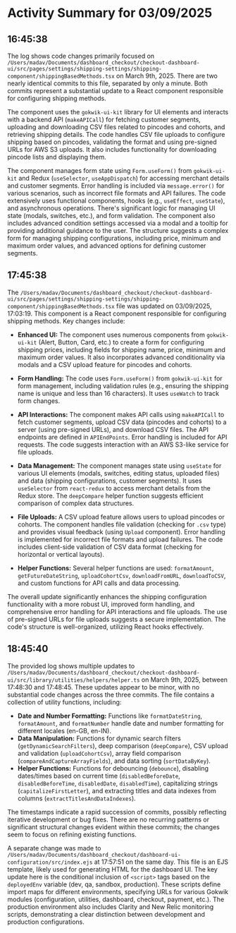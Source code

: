 # Activity Summary for 03/09/2025

## 16:45:38
The log shows code changes primarily focused on `/Users/madav/Documents/dashboard_checkout/checkout-dashboard-ui/src/pages/settings/shipping-settings/shipping-component/shippingBasedMethods.tsx`  on March 9th, 2025.  There are two nearly identical commits to this file, separated by only a minute.  Both commits represent a substantial update to a React component responsible for configuring shipping methods.

The component uses the `gokwik-ui-kit` library for UI elements and interacts with a backend API (`makeAPICall`) for fetching customer segments, uploading and downloading CSV files related to pincodes and cohorts, and retrieving shipping details.  The code handles CSV file uploads to configure shipping based on pincodes, validating the format and using pre-signed URLs for AWS S3 uploads.  It also includes functionality for downloading pincode lists and displaying them.

The component manages form state using `Form.useForm()` from `gokwik-ui-kit` and Redux (`useSelector`, `useAppDispatch`) for accessing merchant details and customer segments.  Error handling is included via `message.error()` for various scenarios, such as incorrect file formats and API failures.  The code extensively uses functional components, hooks (e.g., `useEffect`, `useState`), and asynchronous operations.  There's significant logic for managing UI state (modals, switches, etc.), and form validation.  The component also includes advanced condition settings accessed via a modal and a tooltip for providing additional guidance to the user. The structure suggests a complex form for managing shipping configurations, including price, minimum and maximum order values, and advanced options for defining customer segments.


## 17:45:38
The `/Users/madav/Documents/dashboard_checkout/checkout-dashboard-ui/src/pages/settings/shipping-settings/shipping-component/shippingBasedMethods.tsx` file was updated on 03/09/2025, 17:03:19.  This component is a React component responsible for configuring shipping methods.  Key changes include:

* **Enhanced UI:** The component uses numerous components from `gokwik-ui-kit` (Alert, Button, Card, etc.) to create a form for configuring shipping prices, including fields for shipping name, price, minimum and maximum order values.  It also incorporates advanced conditionality via modals and a CSV upload feature for pincodes and cohorts.

* **Form Handling:** The code uses `Form.useForm()` from `gokwik-ui-kit` for form management, including validation rules (e.g., ensuring the shipping name is unique and less than 16 characters).  It uses `useWatch` to track form changes.

* **API Interactions:** The component makes API calls using `makeAPICall` to fetch customer segments, upload CSV data (pincodes and cohorts) to a server (using pre-signed URLs), and download CSV files. The API endpoints are defined in `APIEndPoints`.  Error handling is included for API requests.  The code suggests interaction with an AWS S3-like service for file uploads.

* **Data Management:**  The component manages state using `useState` for various UI elements (modals, switches, editing status, uploaded files) and data (shipping configurations, customer segments).  It uses `useSelector` from `react-redux` to access merchant details from the Redux store.  The `deepCompare` helper function suggests efficient comparison of complex data structures.

* **File Uploads:**  A CSV upload feature allows users to upload pincodes or cohorts.  The component handles file validation (checking for `.csv` type) and provides visual feedback (using `Upload` component).  Error handling is implemented for incorrect file formats and upload failures.  The code includes client-side validation of CSV data format (checking for horizontal or vertical layouts).

* **Helper Functions:** Several helper functions are used: `formatAmount`, `getFutureDateString`, `uploadCohortCsv`, `downloadFromURL`, `downloadToCSV`, and custom functions for API calls and data processing.


The overall update significantly enhances the shipping configuration functionality with a more robust UI, improved form handling, and comprehensive error handling for API interactions and file uploads.  The use of pre-signed URLs for file uploads suggests a secure implementation. The code's structure is well-organized, utilizing React hooks effectively.


## 18:45:40
The provided log shows multiple updates to `/Users/madav/Documents/dashboard_checkout/checkout-dashboard-ui/src/library/utilities/helpers/helper.ts` on March 9th, 2025, between 17:48:30 and 17:48:45.  These updates appear to be minor, with no substantial code changes across the three commits. The file contains a collection of utility functions, including:

* **Date and Number Formatting:** Functions like `formatDateString`, `formatAmount`, and `formatNumber` handle date and number formatting for different locales (en-GB, en-IN).
* **Data Manipulation:** Functions for dynamic search filters (`getDynamicSearchFilters`), deep comparison (`deepCompare`), CSV upload and validation (`uploadCohortCsv`), array field comparison (`compareAndCaptureArrayFields`), and data sorting (`sortDataByKey`).
* **Helper Functions:**  Functions for debouncing (`debounce`), disabling dates/times based on current time (`disabledBeforeDate`, `disabledBeforeTime`, `disabledDate`, `disabledTime`), capitalizing strings (`capitalizeFirstLetter`), and extracting titles and data indexes from columns (`extractTitlesAndDataIndexes`).

The timestamps indicate a rapid succession of commits, possibly reflecting iterative development or bug fixes. There are no recurring patterns or significant structural changes evident within these commits; the changes seem to focus on refining existing functions.


A separate change was made to `/Users/madav/Documents/dashboard_checkout/dashboard-ui-configuration/src/index.ejs` at 17:57:51 on the same day. This file is an EJS template, likely used for generating HTML for the dashboard UI. The key update here is the conditional inclusion of `<script>` tags based on the `deployedEnv` variable (dev, qa, sandbox, production).  These scripts define import maps for different environments, specifying URLs for various Gokwik modules (configuration, utilities, dashboard, checkout, payment, etc.).  The production environment also includes Clarity and New Relic monitoring scripts, demonstrating a clear distinction between development and production configurations.
